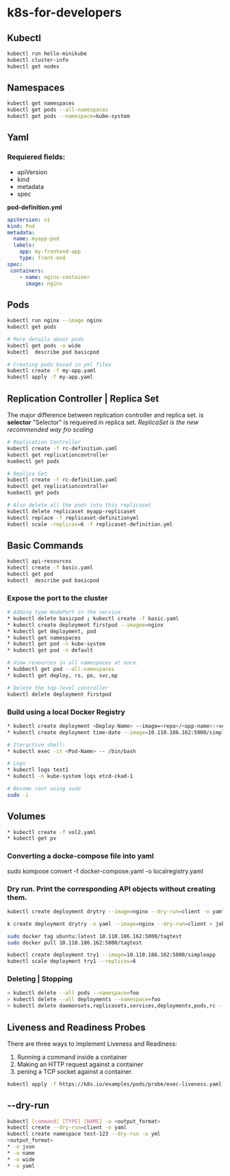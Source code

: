 # k8s-for-developers

## Kubectl

```bash
kubectl run hello-minikube
kubectl cluster-info
kubectl get nodes
```
## Namespaces
```bash
kubectl get namespaces
kubectl get pods --all-namespaces
kubectl get pods --namespace=kube-system
```
## Yaml

### Requiered fields:
* apiVersion
* kind
* metadata
* spec

**pod-definition.yml**
```yaml
apiVersion: v1
kind: Pod
metadata:
  name: myapp-pod
  labels: 
  	app: my-frontend-app
  	type: front-end
spec:
 containers:
    - name: nginx-container
      image: nginx
```
## Pods
```bash
kubectl run nginx --image nginx
kubectl get pods

# More details about pods
kubectl get pods -o wide
kubectl  describe pod basicpod
```
```bash
# Creating pods based in yml files
kubectl create -f my-app.yaml
kubectl apply -f my-app.yaml
```
## Replication Controller | Replica Set 

The major difference between replication controller and replica set. 
is **selector**
"Selector" is requeired in replica set.
*ReplicaSet is the new recommended way fro scaling*

```bash
# Replication Controller
kubectl create -f rc-definition.yaml
kubectl get replicationcontroller
kuebectl get pods
```

```bash
# Replica Set
kubectl create -f rc-definition.yaml
kubectl get replicationcontroller
kuebectl get pods

# Also delete all the pods into this replicaset
kubectl delete replicaset myapp-replicaset
kubectl replace -f replicaset-definitionyml
kubectl scale -replicas=6 -f replicaset-definition.yml
```

## Basic Commands
```bash
kubectl api-resources
kubectl create -f basic.yaml
kubectl get pod
kubectl  describe pod basicpod

```

### Expose the port to the cluster
```bash
# Adding type NodePort in the service
* kubectl delete basicpod ; kubectl create -f basic.yaml
* kubectl create deployment firstpod --imagee=nginx
* kubectl get deployment, pod
* kubectl get namespaces
* kubectl get pod -n kube-system
* kubectl get pod -n default

# View resources in all namespaces at once. 
* kubbectl get pod --all-namespaces
* kubectl get deploy, rs, po, svc,ep

# Delete the top-level controller
kubectl delete deployment firstpod
```

### Build using a local Docker Registry

```bash
* kubectl create deployment <Deploy-Name> --image=<repo>/<app-name>:<version>
* kubectl create deployment time-date --image=10.110.186.162:5000/simpleapp:v2.2

# Iteractive shell:
* kubectl exec -i​t <Pod-Name> -- /bin/bash

# Logs
* kubectl logs test1
* kubectl -n kube-system logs etcd-ckad-1

# Become root using sudo
sudo -i
```

## Volumes
```bash
* kubectl create -f vol2.yaml
* kubectl get pv
```

### Converting a docke-compose file into yaml
sudo kompose convert -f docker-compose.yaml -o localregistry.yaml


### Dry run. Print the corresponding API objects without creating them.
```bash
kubectl create deployment drytry --image=nginx --dry-run=client -o yaml

k create deployment drytry -o yaml --image=nginx --dry-run=client > job1.yaml

sudo docker tag ubuntu:latest 10.110.186.162:5000/tagtest
sudo docker pull 10.110.186.162:5000/tagtest

kubectl create deployment try1 --image=10.110.186.162:5000/simpleapp
kubectl scale deployment try1 --replicas=6

```

### Deleting | Stopping 
```bash
> kubectl delete --all pods --namespace=foo
> kubectl delete --all deployments --namespace=foo
> kubectl delete daemonsets,replicasets,services,deployments,pods,rc --all
```
## Liveness and Readiness Probes

There are three ways to implement Liveness and Readiness:

01. Running a command inside a container
02. Making an HTTP request against a container
03. pening a TCP socket against a container.

```bash
kubectl apply -f https://k8s.io/examples/pods/probe/exec-liveness.yaml
```

## --dry-run
```bash
kubectl [command] [TYPE] [NAME] -o <output_format>
kubectl create --dry-run=client -o yaml
kubectl create namespace test-123 --dry-run -o yml
<output_format>
* -o json
* -o name
* -o wide
* -o yaml
```
